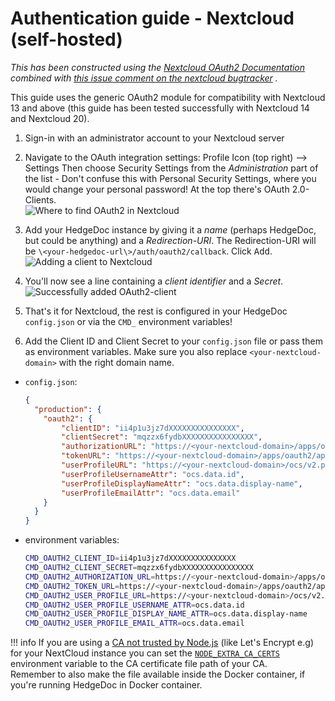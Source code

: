 # Authentication guide - Nextcloud (self-hosted)

*This has been constructed using
the [Nextcloud OAuth2 Documentation](https://docs.nextcloud.com/server/14/admin_manual/configuration_server/oauth2.html?highlight=oauth2)
combined
with [this issue comment on the nextcloud bugtracker](https://github.com/nextcloud/server/issues/5694#issuecomment-314761326)
.*

This guide uses the generic OAuth2 module for compatibility with Nextcloud 13 and above (this guide has been tested
successfully with Nextcloud 14 and Nextcloud 20).

1. Sign-in with an administrator account to your Nextcloud server

2. Navigate to the OAuth integration settings: Profile Icon (top right) --> Settings
   Then choose Security Settings from the *Administration* part of the list - Don't confuse this with Personal Security Settings, where you would change your personal password!
   At the top there's OAuth 2.0-Clients.  
   ![Where to find OAuth2 in Nextcloud](../../images/auth/nextcloud-oauth2-1-settings.png)

3. Add your HedgeDoc instance by giving it a *name* (perhaps HedgeDoc, but could be anything) and a *Redirection-URI*. The Redirection-URI will be `\<your-hedgedoc-url\>/auth/oauth2/callback`. Click <kbd>Add</kbd>.  
   ![Adding a client to Nextcloud](../../images/auth/nextcloud-oauth2-2-client-add.png)


4. You'll now see a line containing a *client identifier* and a *Secret*.
   ![Successfully added OAuth2-client](../../images/auth/nextcloud-oauth2-3-clientid-secret.png)

5. That's it for Nextcloud, the rest is configured in your HedgeDoc `config.json` or via the `CMD_` environment
   variables!

6. Add the Client ID and Client Secret to your `config.json` file or pass them as environment variables. Make sure you
   also replace `<your-nextcloud-domain>` with the right domain name.
  - `config.json`:

    ```json
    {
      "production": {
        "oauth2": {
            "clientID": "ii4p1u3jz7dXXXXXXXXXXXXXXX",
            "clientSecret": "mqzzx6fydbXXXXXXXXXXXXXXXX",
            "authorizationURL": "https://<your-nextcloud-domain>/apps/oauth2/authorize",
            "tokenURL": "https://<your-nextcloud-domain>/apps/oauth2/api/v1/token",
            "userProfileURL": "https://<your-nextcloud-domain>/ocs/v2.php/cloud/user?format=json",
            "userProfileUsernameAttr": "ocs.data.id",
            "userProfileDisplayNameAttr": "ocs.data.display-name",
            "userProfileEmailAttr": "ocs.data.email"
        }
      }
    }
    ```

  - environment variables:

    ```sh
    CMD_OAUTH2_CLIENT_ID=ii4p1u3jz7dXXXXXXXXXXXXXXX
    CMD_OAUTH2_CLIENT_SECRET=mqzzx6fydbXXXXXXXXXXXXXXXX
    CMD_OAUTH2_AUTHORIZATION_URL=https://<your-nextcloud-domain>/apps/oauth2/authorize
    CMD_OAUTH2_TOKEN_URL=https://<your-nextcloud-domain>/apps/oauth2/api/v1/token
    CMD_OAUTH2_USER_PROFILE_URL=https://<your-nextcloud-domain>/ocs/v2.php/cloud/user?format=json
    CMD_OAUTH2_USER_PROFILE_USERNAME_ATTR=ocs.data.id
    CMD_OAUTH2_USER_PROFILE_DISPLAY_NAME_ATTR=ocs.data.display-name
    CMD_OAUTH2_USER_PROFILE_EMAIL_ATTR=ocs.data.email
    ```

!!! info
    If you are using a [CA not trusted by Node.js](https://github.com/nodejs/node/issues/4175) (like Let's Encrypt e.g) for your NextCloud instance you can set the [`NODE_EXTRA_CA_CERTS`](https://nodejs.org/api/cli.html#cli_node_extra_ca_certs_file) environment variable to the CA certificate file path of your CA.  
    Remember to also make the file available inside the Docker container, if you're running HedgeDoc in Docker container.
